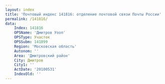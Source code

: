 ```yaml
---
layout: index
title: 'Почтовый индекс 141816: отделение почтовой связи Почты России'
permalink: /141816/
data:
    Index: 141816
    OPSName: 'Дмитров Уооп'
    OPSType: Участок
    OPSSubm: 141899
    Region: 'Московская область'
    Autonom: ''
    Area: 'Дмитровский район'
    City: Дмитров
    City1: ''
    ActDate: '20100531'
    IndexOld: ''
---
```

